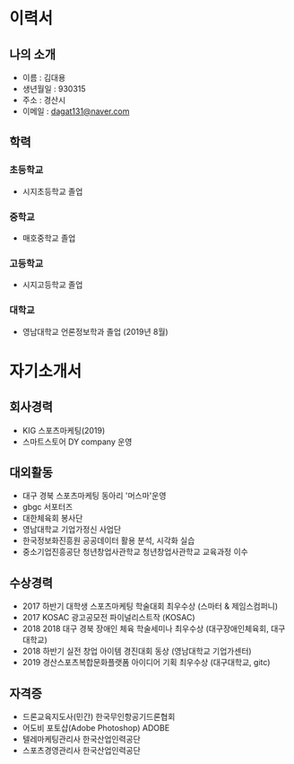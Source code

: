 # 이력서

## 나의 소개
* 이름 : 김대용
* 생년월일 : 930315
* 주소 : 경산시
* 이메일 : dagat131@naver.com

## 학력
### 초등학교
* 시지초등학교 졸업
### 중학교
* 매호중학교 졸업
### 고등학교
* 시지고등학교 졸업
### 대학교
* 영남대학교 언론정보학과 졸업 (2019년 8월)

# 자기소개서
## 회사경력
  * KIG 스포츠마케팅(2019)
  * 스마트스토어 DY company 운영

## 대외활동
  * 대구 경북 스포츠마케팅 동아리 '머스마'운영
  * gbgc 서포터즈
  * 대한체육회 봉사단
  * 영남대학교 기업가정신 사업단
  * 한국정보화진흥원 공공데이터 활용 분석, 시각화 실습
  * 중소기업진흥공단 청년창업사관학교 청년창업사관학교 교육과정 이수
  
## 수상경력 
  * 2017 하반기 대학생 스포츠마케팅 학술대회 최우수상 (스마터 & 제임스컴퍼니)
  * 2017 KOSAC 광고공모전 파이널리스트작 (KOSAC)
  * 2018 2018 대구 경북 장애인 체육 학술세미나 최우수상 (대구장애인체육회, 대구대학교)
  * 2018 하반기 실전 창업 아이템 경진대회 동상 (영남대학교 기업가센터)
  * 2019 경산스포츠복합문화플랫폼 아이디어 기획 최우수상 (대구대학교, gitc)

## 자격증
  * 드론교육지도사(민간) 한국무인항공기드론협회
  * 어도비 포토샵(Adobe Photoshop) ADOBE
  * 텔레마케팅관리사 한국산업인력공단
  * 스포츠경영관리사 한국산업인력공단
